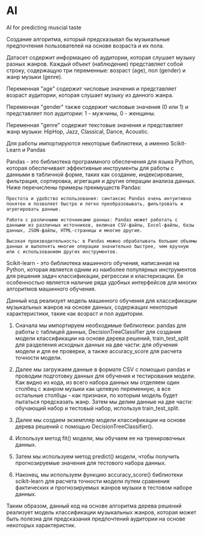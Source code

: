 # AI
AI for predicting muscial taste

Создание алгоритма, который предсказывал бы музыкальные предпочтения пользователей на основе возраста и их пола.

Датасет содержит информацию об аудитории, которая слушает музыку разных жанров. Каждый объект (наблюдение) представляет собой строку, содержащую три переменные: возраст (age), пол (gender) и жанр музыки (genre).

Переменная "age" содержит числовые значения и представляет возраст аудитории, которая слушает музыку из данного жанра.

Переменная "gender" также содержит числовые значения (0 или 1) и представляет пол аудитории: 1 - мужчины, 0 - женщины.

Переменная "genre" содержит текстовые значения и представляет жанр музыки: HipHop, Jazz, Classical, Dance, Acoustic.




Для работы импортируются некоторые библиотеки, а именно Scikit-Learn и Pandas

Pandas - это библиотека программного обеспечения для языка Python, которая обеспечивает эффективные инструменты для работы с данными в табличной форме, таких как создание, индексирование, фильтрация, сортировка, агрегация и другие операции анализа данных. Ниже перечислены примеры преимуществ Pandas:

    Простота и удобство использования: синтаксис Pandas очень интуитивно понятен и позволяет быстро и легко преобразовывать, фильтровать и агрегировать данные.

    Работа с различными источниками данных: Pandas может работать с данными из различных источников, включая CSV-файлы, Excel-файлы, базы данных, JSON-файлы, HTML-страницы и многие другие.

    Высокая производительность: в Pandas можно обрабатывать большие объемы данных и выполнять многие операции значительно быстрее, чем вручную или с использованием других инструментов.

Scikit-learn - это библиотека машинного обучения, написанная на Python, которая является одним из наиболее популярных инструментов для решения задач классификации, регрессии и кластеризации. Ее особенностью является наличие ряда удобных интерфейсов для многих алгоритмов машинного обучения.




Данный код реализует модель машинного обучения для классификации музыкальных жанров на основе данных, содержащих некоторые характеристики, такие как возраст и пол аудитории.

1. Сначала мы импортируем необходимые библиотеки: pandas для работы с таблицей данных, DecisionTreeClassifier для создания модели классификации на основе дерева решений, train_test_split для разделения исходных данных на две части: для обучения модели и для ее проверки, а также accuracy_score для расчета точности модели.

2. Далее мы загружаем данные в формате CSV с помощью pandas и проводим подготовку данных для обучения и тестирования модели. Как видно из кода, из всего набора данных мы отделяем один столбец с жанром музыки как целевую переменную, а все остальные столбцы - как признаки, по которым модель будет пытаться предсказать жанр. Затем мы делим данные на две части: обучающий набор и тестовый набор, используя train_test_split.

3. Далее мы создаем экземпляр модели классификации на основе дерева решений с помощью DecisionTreeClassifier().

4. Используя метод fit() модели, мы обучаем ее на тренировочных данных.

5. Затем мы используем метод predict() модели, чтобы получить прогнозируемые значения для тестового набора данных.

6. Наконец, мы используем функцию accuracy_score() библиотеки scikit-learn для расчета точности модели путем сравнения фактических и прогнозируемых жанров музыки в тестовом наборе данных.

Таким образом, данный код на основе алгоритма дерева решений реализует модель классификации музыкальных жанров, которая может быть полезна для предсказания предпочтений аудитории на основе некоторых характеристик.

